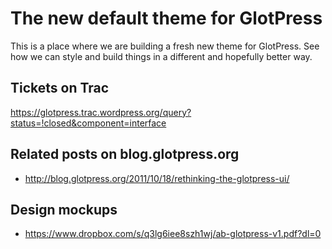 # The new default theme for GlotPress

This is a place where we are building a fresh new theme for GlotPress. See how we can style and build things in a different and hopefully better way.


## Tickets on Trac ##
https://glotpress.trac.wordpress.org/query?status=!closed&component=interface


## Related posts on blog.glotpress.org ##

- http://blog.glotpress.org/2011/10/18/rethinking-the-glotpress-ui/


## Design mockups ##

- https://www.dropbox.com/s/q3lg6iee8szh1wj/ab-glotpress-v1.pdf?dl=0
